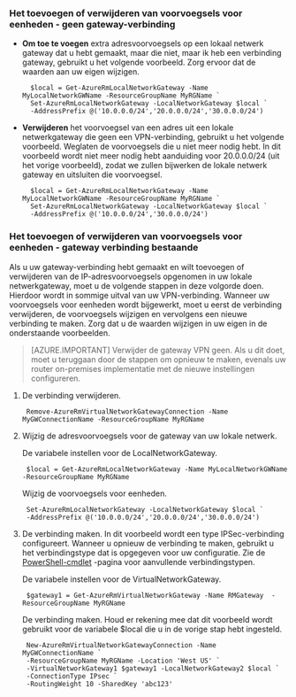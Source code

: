### <a name="noconnection"></a>Het toevoegen of verwijderen van voorvoegsels voor eenheden - geen gateway-verbinding

- **Om toe te voegen** extra adresvoorvoegsels op een lokaal netwerk gateway dat u hebt gemaakt, maar die niet, maar ik heb een verbinding gateway, gebruikt u het volgende voorbeeld. Zorg ervoor dat de waarden aan uw eigen wijzigen.

        $local = Get-AzureRmLocalNetworkGateway -Name MyLocalNetworkGWName -ResourceGroupName MyRGName `
        Set-AzureRmLocalNetworkGateway -LocalNetworkGateway $local `
        -AddressPrefix @('10.0.0.0/24','20.0.0.0/24','30.0.0.0/24')

- **Verwijderen** het voorvoegsel van een adres uit een lokale netwerkgateway die geen een VPN-verbinding, gebruikt u het volgende voorbeeld. Weglaten de voorvoegsels die u niet meer nodig hebt. In dit voorbeeld wordt niet meer nodig hebt aanduiding voor 20.0.0.0/24 (uit het vorige voorbeeld), zodat we zullen bijwerken de lokale netwerk gateway en uitsluiten die voorvoegsel.

        $local = Get-AzureRmLocalNetworkGateway -Name MyLocalNetworkGWName -ResourceGroupName MyRGName `
        Set-AzureRmLocalNetworkGateway -LocalNetworkGateway $local `
        -AddressPrefix @('10.0.0.0/24','30.0.0.0/24')

### <a name="withconnection"></a>Het toevoegen of verwijderen van voorvoegsels voor eenheden - gateway verbinding bestaande

Als u uw gateway-verbinding hebt gemaakt en wilt toevoegen of verwijderen van de IP-adresvoorvoegsels opgenomen in uw lokale netwerkgateway, moet u de volgende stappen in deze volgorde doen. Hierdoor wordt in sommige uitval van uw VPN-verbinding. Wanneer uw voorvoegsels voor eenheden wordt bijgewerkt, moet u eerst de verbinding verwijderen, de voorvoegsels wijzigen en vervolgens een nieuwe verbinding te maken. Zorg dat u de waarden wijzigen in uw eigen in de onderstaande voorbeelden.

>[AZURE.IMPORTANT] Verwijder de gateway VPN geen. Als u dit doet, moet u teruggaan door de stappen om opnieuw te maken, evenals uw router on-premises implementatie met de nieuwe instellingen configureren.
 
1. De verbinding verwijderen.

        Remove-AzureRmVirtualNetworkGatewayConnection -Name MyGWConnectionName -ResourceGroupName MyRGName

2. Wijzig de adresvoorvoegsels voor de gateway van uw lokale netwerk.

    De variabele instellen voor de LocalNetworkGateway.

        $local = Get-AzureRmLocalNetworkGateway -Name MyLocalNetworkGWName -ResourceGroupName MyRGName

    Wijzig de voorvoegsels voor eenheden.

        Set-AzureRmLocalNetworkGateway -LocalNetworkGateway $local `
        -AddressPrefix @('10.0.0.0/24','20.0.0.0/24','30.0.0.0/24')

4. De verbinding maken. In dit voorbeeld wordt een type IPSec-verbinding configureert. Wanneer u opnieuw de verbinding te maken, gebruikt u het verbindingstype dat is opgegeven voor uw configuratie. Zie de [PowerShell-cmdlet](https://msdn.microsoft.com/library/mt603611.aspx) -pagina voor aanvullende verbindingstypen.

    De variabele instellen voor de VirtualNetworkGateway.

        $gateway1 = Get-AzureRmVirtualNetworkGateway -Name RMGateway  -ResourceGroupName MyRGName

    De verbinding maken. Houd er rekening mee dat dit voorbeeld wordt gebruikt voor de variabele $local die u in de vorige stap hebt ingesteld.


        New-AzureRmVirtualNetworkGatewayConnection -Name MyGWConnectionName `
        -ResourceGroupName MyRGName -Location 'West US' `
        -VirtualNetworkGateway1 $gateway1 -LocalNetworkGateway2 $local `
        -ConnectionType IPsec `
        -RoutingWeight 10 -SharedKey 'abc123'
